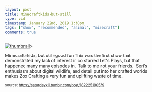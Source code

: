 ```yaml
---
layout: post
title: Minecraftkids-but-still
type: vid
timestamp: January 22nd, 2019 1:38pm
tags: ["show", "recommended", "animal", "minecraft"]
comments: true
---
```

[![thumbnail](http://i3.ytimg.com/vi/kpTdG4PkwXA/hqdefault.jpg)](https://www.youtube.com/watch?v=kpTdG4PkwXA)>
    
Minecraft=kids, but still=good fun
This was the first show that demonstrated my lack of interest in co starred Let's Plays, but that happened many many episodes in.  Talk to me not your friends. 
Seri’s enthusiasm about digital wildlife, and detail put into her crafted worlds makes Zoo Crafting a very fun and uplifting waste of time.
 
  
<small>source: https://saturdayxiii.tumblr.com/post/182225190579</small>
